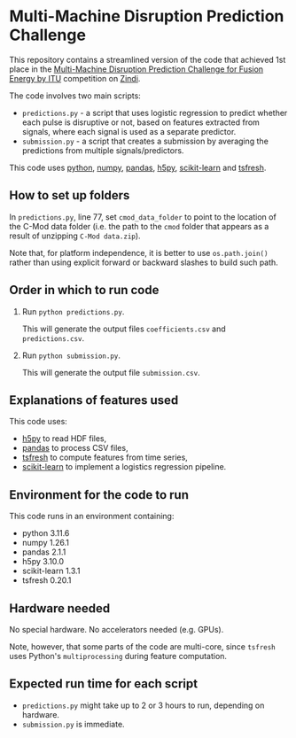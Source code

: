 # Multi-Machine Disruption Prediction Challenge

This repository contains a streamlined version of the code that achieved 1st place in the [Multi-Machine Disruption Prediction Challenge for Fusion Energy by ITU](https://zindi.africa/competitions/multi-machine-disruption-prediction-challenge/) competition on [Zindi](https://zindi.africa/).

The code involves two main scripts:
* `predictions.py` - a script that uses logistic regression to predict whether each pulse is disruptive or not, based on features extracted from signals, where each signal is used as a separate predictor.
* `submission.py` - a script that creates a submission by averaging the predictions from multiple signals/predictors.

This code uses [python](https://www.python.org/), [numpy](https://numpy.org/), [pandas](https://pandas.pydata.org/), [h5py](https://www.h5py.org/), [scikit-learn](https://scikit-learn.org/) and [tsfresh](https://tsfresh.readthedocs.io/).

## How to set up folders

In `predictions.py`, line 77, set `cmod_data_folder` to point to the location of the C-Mod data folder (i.e. the path to the `cmod` folder that appears as a result of unzipping `C-Mod data.zip`).

Note that, for platform independence, it is better to use `os.path.join()` rather than using explicit forward or backward slashes to build such path.

## Order in which to run code

1. Run `python predictions.py`.

   This will generate the output files `coefficients.csv` and `predictions.csv`.

2. Run `python submission.py`.

   This will generate the output file `submission.csv`.

## Explanations of features used

This code uses:
* [h5py](https://www.h5py.org/) to read HDF files,
* [pandas](https://pandas.pydata.org/) to process CSV files,
* [tsfresh](https://tsfresh.readthedocs.io/) to compute features from time series,
* [scikit-learn](https://scikit-learn.org/) to implement a logistics regression pipeline.

## Environment for the code to run

This code runs in an environment containing:
* python 3.11.6
* numpy 1.26.1
* pandas 2.1.1
* h5py 3.10.0
* scikit-learn 1.3.1
* tsfresh 0.20.1

## Hardware needed

No special hardware. No accelerators needed (e.g. GPUs).

Note, however, that some parts of the code are multi-core, since `tsfresh` uses Python's `multiprocessing` during feature computation.

## Expected run time for each script

* `predictions.py` might take up to 2 or 3 hours to run, depending on hardware.
* `submission.py` is immediate.
